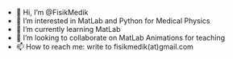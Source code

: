 - 👋 Hi, I’m @FisikMedik
- 👀 I’m interested in MatLab and Python for Medical Physics
- 🌱 I’m currently learning MatLab
- 💞️ I’m looking to collaborate on MatLab Animations for teaching
- 📫 How to reach me: write to fisikmedik(at)gmail.com

<!---
FisikMedik/FisikMedik is a ✨ special ✨ repository because its `README.md` (this file) appears on your GitHub profile.
You can click the Preview link to take a look at your changes.
--->
